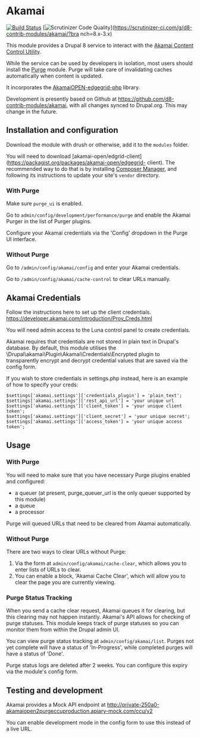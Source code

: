 # Akamai

[![Build
Status](https://travis-ci.org/d8-contrib-modules/akamai.svg?branch=8.x-3.x)](https://travis-ci.org/d8-contrib-modules/akamai)
[![Scrutinizer Code
Quality](https://scrutinizer-ci.com/g/d8-contrib-modules/akamai/badges/quality-score.png?b=8.x-3.x)](https://scrutinizer-ci.com/g/d8-contrib-modules/akamai/?bra
nch=8.x-3.x)

This module provides a Drupal 8 service to interact with the [Akamai Content
Control Utility](https://developer.akamai.com/api/purge/ccu/overview.html).

While the service can be used by developers in isolation, most users should
install the [Purge](http://drupal.org/project/purge) module. Purge will take
care of invalidating caches automatically when content is updated.

It incorporates the
[AkamaiOPEN-edgegrid-php](https://github.com/akamai-open/AkamaiOPEN-edgegrid-php)
library.

Development is presently based on Github at
https://github.com/d8-contrib-modules/akamai, with all changes synced to
Drupal.org. This may change in the future.

## Installation and configuration

Download the module with drush or otherwise, add it to the `modules` folder.

You will need to download
[akamai-open/edgrid-client](https://packagist.org/packages/akamai-open/edgegrid-
client). The recommended way to do that is by installing [Composer
Manager](https://www.drupal.org/project/composer_manager), and following its
instructions to update your site's `vendor` directory.

### With Purge

Make sure `purge_ui` is enabled.

Go to `admin/config/development/performance/purge` and enable the Akamai Purger
in the list of Purger plugins.

Configure your Akamai credentials via the 'Config' dropdown in the Purge UI
interface.

### Without Purge

Go to `/admin/config/akamai/config` and enter your Akamai credentials.

Go to `/admin/config/akamai/cache-control` to clear URLs manually.

## Akamai Credentials

Follow the instructions here to set up the client credentials.
https://developer.akamai.com/introduction/Prov_Creds.html

You will need admin access to the Luna control panel to create credentials.

Akamai requires that credentials are not stored in plain text in Drupal's
database. By default, this module utilises the 
\Drupal\akamai\Plugin\Akamai\Credentials\Encrypted plugin to transparently
encrypt and decrypt credential values that are saved via the config form. 

If you wish to store credentials in settings.php instead, here is an example of
how to specify your creds:

```
$settings['akamai.settings']['credentials_plugin'] = 'plain_text';
$settings['akamai.settings']['rest_api_url'] = 'your unique url
$settings['akamai.settings']['client_token'] = 'your unique client token';
$settings['akamai.settings']['client_secret'] = 'your unique secret';
$settings['akamai.settings']['access_token'] = 'your unique access token';
```


## Usage

### With Purge

You will need to make sure that you have necessary Purge plugins enabled and
configured:

*  a queuer (at present, purge_queuer_url is the only queuer supported by this
module)
*  a queue
*  a processor

Purge will queued URLs that need to be cleared from Akamai automatically.

### Without Purge

There are two ways to clear URLs without Purge:

1. Via the form at `admin/config/akamai/cache-clear`, which allows you to enter
lists of URLs to clear.
2. You can enable a block, 'Akamai Cache Clear', which will allow you to clear
the page you are currently viewing.

### Purge Status Tracking

When you send a cache clear request, Akamai queues it for clearing, but this
clearing may not happen instantly. Akamai's API allows for checking of
purge statuses. This module keeps track of purge statuses so you can monitor
them from within the Drupal admin UI.

You can view purge status tracking at `admin/config/akamai/list`. Purges not
yet complete will have a status of 'In-Progress', while completed purges will
have a status of 'Done'.

Purge status logs are deleted after 2 weeks. You can configure this expiry
via the module's config form.

## Testing and development

Akamai provides a Mock API endpoint at
http://private-250a0-akamaiopen2purgeccuproduction.apiary-mock.com/ccu/v2

You can enable development mode in the config form to use this instead of a
live URL.
